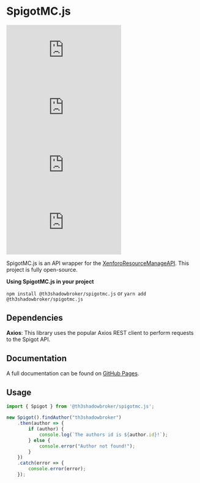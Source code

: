 # SpigotMC.js
![](https://img.shields.io/github/issues/Th3Shadowbroker/spigotmc.js)
![](https://img.shields.io/github/forks/Th3Shadowbroker/spigotmc.js)
![](https://img.shields.io/github/stars/Th3Shadowbroker/spigotmc.js)
![](https://img.shields.io/github/license/Th3Shadowbroker/spigotmc.js)

SpigotMC.js is an API wrapper for the [XenforoResourceManageAPI](https://github.com/SpigotMC/XenforoResourceManagerAPI). This project is fully open-source.

**Using SpigotMC.js in your project**

`npm install @th3shadowbroker/spigotmc.js` or `yarn add @th3shadowbroker/spigotmc.js`

## Dependencies
**Axios**: This library uses the popular Axios REST client to perform requests to the Spigot API.

## Documentation
A full documentation can be found on [GitHub Pages](https://th3shadowbroker.github.io/spigotmc.js/).

## Usage
```typescript
import { Spigot } from '@th3shadowbroker/spigotmc.js';

new Spigot().findAuthor("th3shadowbroker")
    .then(author => {
        if (author) {
            console.log(`The authors id is ${author.id}!`);
        } else {
            console.error("Author not found!");
        }
    })
    .catch(error => {
        console.error(error);
    });
```

